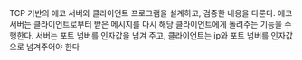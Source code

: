 TCP 기반의 에코 서버와 클라이언트 프로그램을 설계하고, 검증한 내용을 다룬다. 
에코 서버는 클라이언트로부터 받은 메시지를 다시 해당 클라이언트에게 돌려주는 기능을 수행한다. 
서버는 포트 넘버를 인자값을 넘겨 주고,
클라이언트는 ip와 포트 넘버를 인자값으로 넘겨주어야 한다
